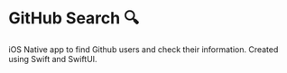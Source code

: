 # GitHub Search 🔍

iOS Native app to find Github users and check their information. Created using Swift and SwiftUI.
